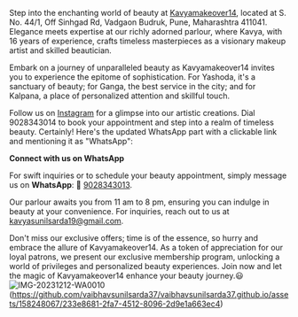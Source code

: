 Step into the enchanting world of beauty at [Kavyamakeover14](https://www.instagram.com/kavyamakeover14/), located at S. No. 44/1, Off Sinhgad Rd, Vadgaon Budruk, Pune, Maharashtra 411041. Elegance meets expertise at our richly adorned parlour, where Kavya, with 16 years of experience, crafts timeless masterpieces as a visionary makeup artist and skilled beautician.

Embark on a journey of unparalleled beauty as Kavyamakeover14 invites you to experience the epitome of sophistication. For Yashoda, it's a sanctuary of beauty; for Ganga, the best service in the city; and for Kalpana, a place of personalized attention and skillful touch.

Follow us on [Instagram](https://www.instagram.com/kavyamakeover14/) for a glimpse into our artistic creations. Dial 9028343014 to book your appointment and step into a realm of timeless beauty.
Certainly! Here's the updated WhatsApp part with a clickable link and mentioning it as "WhatsApp":

**Connect with us on WhatsApp**

For swift inquiries or to schedule your beauty appointment, simply message us on **WhatsApp**: 📱 [9028343013](https://wa.me/9028343013).

Our parlour awaits you from 11 am to 8 pm, ensuring you can indulge in beauty at your convenience. For inquiries, reach out to us at kavyasunilsarda19@gmail.com.

Don't miss our exclusive offers; time is of the essence, so hurry and embrace the allure of Kavyamakeover14. As a token of appreciation for our loyal patrons, we present our exclusive membership program, unlocking a world of privileges and personalized beauty experiences. Join now and let the magic of Kavyamakeover14 enhance your beauty journey.😃
![IMG-20231212-WA0010](https://github.com/vaibhavsunilsarda37/vaibhavsunilsarda37.github.io/assets/158248067/ed7a0e0b-edd1-4277-abe1-c66a9e905670)
(https://github.com/vaibhavsunilsarda37/vaibhavsunilsarda37.github.io/assets/158248067/233e8681-2fa7-4512-8096-2d9e1a663ec4)
